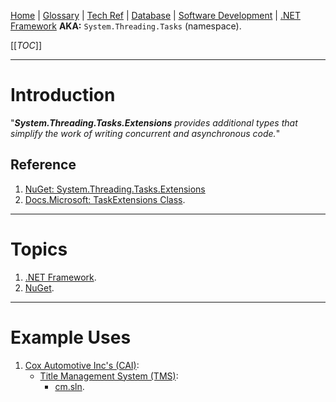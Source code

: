 [Home](/Slalom-LLC/Slalom-Consulting) | [Glossary](/Glossary) | [Tech Ref](/Tech-Ref) | [Database](/Tech-Ref/Software-Development/Database) | [Software Development](/Tech-Ref/Software-Development) | [.NET Framework](/Tech-Ref/Software-Development/NET-Framework)
**AKA:** `System.Threading.Tasks` (namespace).

[[_TOC_]]

---
# Introduction
"_***System.Threading.Tasks.Extensions*** provides additional types that simplify the work of writing concurrent and asynchronous code._"

## Reference
1. [NuGet: System.Threading.Tasks.Extensions](https://www.nuget.org/packages/System.Threading.Tasks.Extensions/)
1. [Docs.Microsoft: TaskExtensions Class](https://docs.microsoft.com/en-us/dotnet/api/system.threading.tasks.taskextensions).

---
# Topics
1. [.NET Framework](/Tech-Ref/Software-Development/NET-Framework).
1. [NuGet](/Tech-Ref/Microsoft/Microsoft-Windows/NuGet).

---
# Example Uses
1. [Cox Automotive Inc's (CAI)](/Clients/CAI-\(Cox-Automotive-Inc\)):
   - [Title Management System (TMS)](/Clients/CAI-\(Cox-Automotive-Inc\)/Infrastructure-\(CAI\)/Systems-and-Services-\(CAI\)/TMS):
      - [cm.sln](/Clients/CAI-\(Cox-Automotive-Inc\)/Infrastructure-\(CAI\)/Systems-and-Services-\(CAI\)/TMS/cm.sln#third-party-components).
